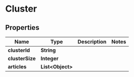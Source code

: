 

# Cluster


## Properties

| Name | Type | Description | Notes |
|------------ | ------------- | ------------- | -------------|
|**clusterId** | **String** |  |  |
|**clusterSize** | **Integer** |  |  |
|**articles** | **List&lt;Object&gt;** |  |  |



